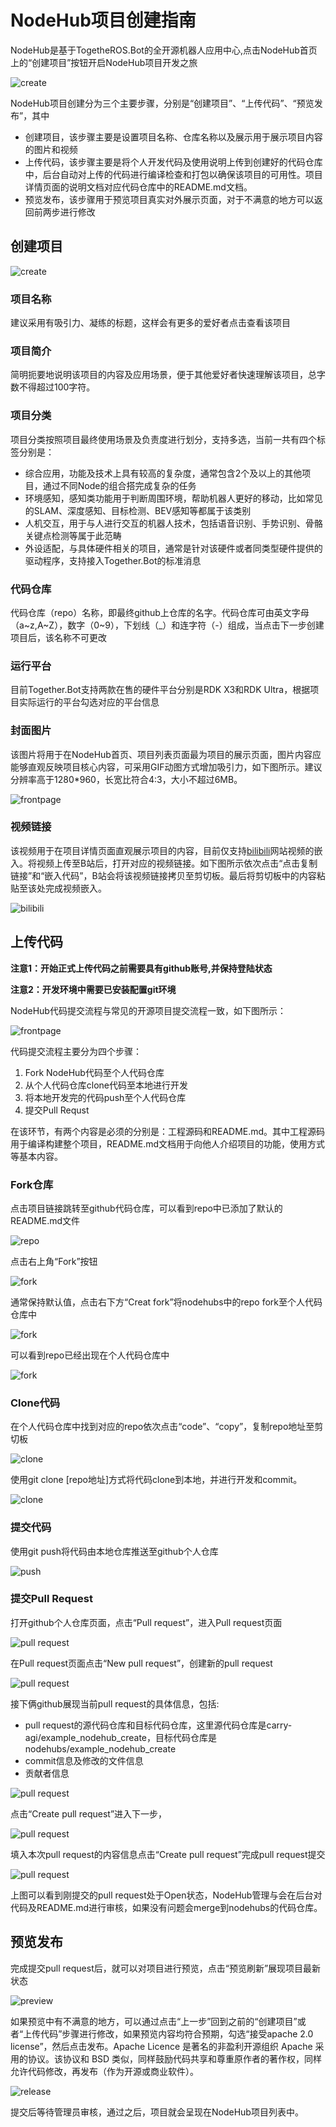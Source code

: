 # NodeHub项目创建指南

NodeHub是基于TogetheROS.Bot的全开源机器人应用中心,点击NodeHub首页上的“创建项目”按钮开启NodeHub项目开发之旅

![create](images/nodehub_create_node.png)

NodeHub项目创建分为三个主要步骤，分别是“创建项目”、“上传代码”、“预览发布”，其中

- 创建项目，该步骤主要是设置项目名称、仓库名称以及展示用于展示项目内容的图片和视频
- 上传代码，该步骤主要是将个人开发代码及使用说明上传到创建好的代码仓库中，后台自动对上传的代码进行编译检查和打包以确保该项目的可用性。项目详情页面的说明文档对应代码仓库中的README.md文档。
- 预览发布，该步骤用于预览项目真实对外展示页面，对于不满意的地方可以返回前两步进行修改

## 创建项目

![create](images/nodehub_step1.png)

### 项目名称

建议采用有吸引力、凝练的标题，这样会有更多的爱好者点击查看该项目

### 项目简介

简明扼要地说明该项目的内容及应用场景，便于其他爱好者快速理解该项目，总字数不得超过100字符。

### 项目分类

项目分类按照项目最终使用场景及负责度进行划分，支持多选，当前一共有四个标签分别是：

- 综合应用，功能及技术上具有较高的复杂度，通常包含2个及以上的其他项目，通过不同Node的组合搭完成复杂的任务
- 环境感知，感知类功能用于判断周围环境，帮助机器人更好的移动，比如常见的SLAM、深度感知、目标检测、BEV感知等都属于该类别
- 人机交互，用于与人进行交互的机器人技术，包括语音识别、手势识别、骨骼关键点检测等属于此范畴
- 外设适配，与具体硬件相关的项目，通常是针对该硬件或者同类型硬件提供的驱动程序，支持接入Together.Bot的标准消息

### 代码仓库

代码仓库（repo）名称，即最终github上仓库的名字。代码仓库可由英文字母（a~z,A~Z），数字（0~9），下划线（_）和连字符（-）组成，当点击下一步创建项目后，该名称不可更改

### 运行平台

目前Together.Bot支持两款在售的硬件平台分别是RDK X3和RDK Ultra，根据项目实际运行的平台勾选对应的平台信息

### 封面图片

该图片将用于在NodeHub首页、项目列表页面最为项目的展示页面，图片内容应能够直观反映项目核心内容，可采用GIF动图方式增加吸引力，如下图所示。建议分辨率高于1280*960，长宽比符合4:3，大小不超过6MB。

![frontpage](images/nodehub_frontpage.png)

### 视频链接

该视频用于在项目详情页面直观展示项目的内容，目前仅支持[bilibili](https://www.bilibili.com/)网站视频的嵌入。将视频上传至B站后，打开对应的视频链接。如下图所示依次点击“点击复制链接”和“嵌入代码”，B站会将该视频链接拷贝至剪切板。最后将剪切板中的内容粘贴至该处完成视频嵌入。

![bilibili](images/nodehub_bilibili_share.png)

## 上传代码

**注意1：开始正式上传代码之前需要具有github账号,并保持登陆状态**

**注意2：开发环境中需要已安装配置git环境**

NodeHub代码提交流程与常见的开源项目提交流程一致，如下图所示：

![frontpage](images/nodehub_pr.png)

代码提交流程主要分为四个步骤：

1. Fork NodeHub代码至个人代码仓库
2. 从个人代码仓库clone代码至本地进行开发
3. 将本地开发完的代码push至个人代码仓库
4. 提交Pull Requst

在该环节，有两个内容是必须的分别是：工程源码和README.md。其中工程源码用于编译构建整个项目，README.md文档用于向他人介绍项目的功能，使用方式等基本内容。

### Fork仓库

点击项目链接跳转至github代码仓库，可以看到repo中已添加了默认的README.md文件

![repo](images/repo_addr.png)

点击右上角“Fork”按钮

![fork](images/fork.png)

通常保持默认值，点击右下方“Creat fork”将nodehubs中的repo fork至个人代码仓库中

![fork](images/fork2.png)

可以看到repo已经出现在个人代码仓库中

![fork](images/fork3.png)

### Clone代码

在个人代码仓库中找到对应的repo依次点击“code”、“copy”，复制repo地址至剪切板

![clone](images/clone1.png)

使用git clone [repo地址]方式将代码clone到本地，并进行开发和commit。

![clone](images/clone2.png)

### 提交代码

使用git push将代码由本地仓库推送至github个人仓库

![push](images/push1.png)

### 提交Pull Request

打开github个人仓库页面，点击“Pull request”，进入Pull request页面

![pull request](images/pull_request1.png)

在Pull request页面点击“New pull request”，创建新的pull request

![pull request](images/pull_request2.png)

接下俩github展现当前pull request的具体信息，包括:
- pull request的源代码仓库和目标代码仓库，这里源代码仓库是carry-agi/example_nodehub_create，目标代码仓库是nodehubs/example_nodehub_create
- commit信息及修改的文件信息
- 贡献者信息

![pull request](images/pull_request3.png)

点击“Create pull request”进入下一步，

![pull request](images/pull_request4.png)

填入本次pull request的内容信息点击“Create pull request”完成pull request提交

![pull request](images/pull_request5.png)

上图可以看到刚提交的pull request处于Open状态，NodeHub管理与会在后台对代码及README.md进行审核，如果没有问题会merge到nodehubs的代码仓库。

## 预览发布

完成提交pull request后，就可以对项目进行预览，点击“预览刷新”展现项目最新状态

![preview](images/preview.png)

如果预览中有不满意的地方，可以通过点击“上一步”回到之前的“创建项目”或者“上传代码”步骤进行修改，如果预览内容均符合预期，勾选“接受apache 2.0 license”，然后点击发布。Apache Licence 是著名的非盈利开源组织 Apache 采用的协议。该协议和 BSD 类似，同样鼓励代码共享和尊重原作者的著作权，同样允许代码修改，再发布（作为开源或商业软件）。

![release](images/release.png)

提交后等待管理员审核，通过之后，项目就会呈现在NodeHub项目列表中。
